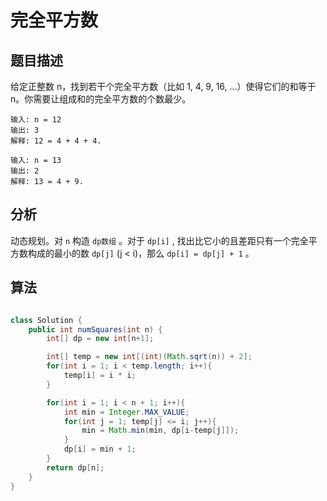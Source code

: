 # 完全平方数

## 题目描述

给定正整数 n，找到若干个完全平方数（比如 1, 4, 9, 16, ...）使得它们的和等于 n。你需要让组成和的完全平方数的个数最少。

```
输入: n = 12
输出: 3 
解释: 12 = 4 + 4 + 4.

输入: n = 13
输出: 2
解释: 13 = 4 + 9.
```

## 分析

动态规划。对 `n` 构造 `dp数组` 。对于 `dp[i]` , 找出比它小的且差距只有一个完全平方数构成的最小的数 `dp[j]` (j < i)，那么 `dp[i] = dp[j] + 1` 。

## 算法

```java

class Solution {
    public int numSquares(int n) {
        int[] dp = new int[n+1];

        int[] temp = new int[(int)(Math.sqrt(n)) + 2];
        for(int i = 1; i < temp.length; i++){
            temp[i] = i * i;
        }

        for(int i = 1; i < n + 1; i++){
            int min = Integer.MAX_VALUE;
            for(int j = 1; temp[j] <= i; j++){
                min = Math.min(min, dp[i-temp[j]]);
            }
            dp[i] = min + 1;
        }
        return dp[n];
    }
}
```

